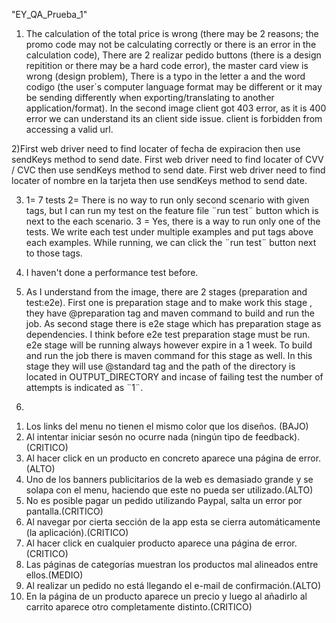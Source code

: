 "EY_QA_Prueba_1"
1) The calculation of the total price is wrong (there may be 2 reasons; the promo code may not be calculating correctly or there is an error in the calculation code),
   There are 2 realizar pedido buttons (there is a design repitition or there may be a hard code error), the master card view is wrong (design problem),
   There is a typo in the letter a and the word codigo (the user´s computer language format may be different or it may be sending differently when exporting/translating to another application/format).
   In the second image client got 403 error, as it is 400 error we can understand its an client side issue. client is forbidden from accessing a valid url.

2)First web driver need to find locater of fecha de expiracion then use sendKeys method to send date.
First web driver need to find locater of CVV / CVC then use sendKeys method to send date.
First web driver need to find locater of nombre en la tarjeta then use sendKeys method to send date.

3) 1= 7 tests
   2= There is no way to run only second scenario with given tags, but I can run my test on the feature file ¨run test¨ button which is next to the each scenario.
   3 = Yes, there is a way to run only one of the tests. We write each test under multiple examples and put tags above each examples. While running, we can click the ¨run test¨ button next to those tags.

4) I haven't done a performance test before.

5) As I understand from the image, there are 2 stages (preparation and test:e2e).
   First one is preparation stage and to make work this stage , they have @preparation tag and maven command to build and run the job.
   As second stage there is e2e stage which has preparation stage as dependencies.
   I think before e2e test preparation stage must be run.
   e2e stage will be running always however expire in a 1 week.
   To build and run the job there is maven command for this stage as well.
   In this stage they will use @standard tag and the path of the directory is located in OUTPUT_DIRECTORY and incase of failing test the number of attempts is indicated as ¨1¨.

6)
1. Los links del menu no tienen el mismo color que los diseños. (BAJO)
2. Al intentar iniciar sesón no ocurre nada (ningún tipo de feedback). (CRITICO)
3. Al hacer click en un producto en concreto aparece una página de error. (ALTO)
4. Uno de los banners publicitarios de la web es demasiado grande y se solapa con el menu, haciendo que este no pueda ser utilizado.(ALTO)
5. No es posible pagar un pedido utilizando Paypal, salta un error por pantalla.(CRITICO)
6. Al navegar por cierta sección de la app esta se cierra automáticamente (la aplicación).(CRITICO)
7. Al hacer click en cualquier producto aparece una página de error.(CRITICO)
8. Las páginas de categorías muestran los productos mal alineados entre ellos.(MEDIO)
9. Al realizar un pedido no está llegando el e-mail de confirmación.(ALTO)
10. En la página de un producto aparece un precio y luego al añadirlo al carrito aparece otro completamente distinto.(CRITICO)